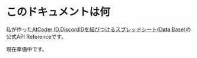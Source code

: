 # このドキュメントは何

私が作った[AtCoder ID,DiscordIDを結びつけるスプレッドシート(Data Base)][0]の公式API Referenceです。

現在準備中です。

[0]:https://docs.google.com/spreadsheets/d/1h1N-K_SmVpUqpS2_rztSXG3S23YFA5VhPVUzXIOl7OY/edit?usp=sharing